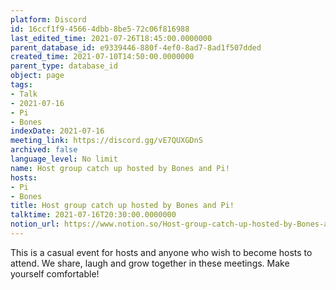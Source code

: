 ```yaml
---
platform: Discord
id: 16ccf1f9-4566-4dbb-8be5-72c06f816988
last_edited_time: 2021-07-26T18:45:00.0000000
parent_database_id: e9339446-880f-4ef0-8ad7-8ad1f507dded
created_time: 2021-07-10T14:50:00.0000000
parent_type: database_id
object: page
tags:
- Talk
- 2021-07-16
- Pi
- Bones
indexDate: 2021-07-16
meeting_link: https://discord.gg/vE7QUXGDnS
archived: false
language_level: No limit
name: Host group catch up hosted by Bones and Pi!
hosts:
- Pi
- Bones
title: Host group catch up hosted by Bones and Pi!
talktime: 2021-07-16T20:30:00.0000000
notion_url: https://www.notion.so/Host-group-catch-up-hosted-by-Bones-and-Pi-16ccf1f945664dbb8be572c06f816988
---
```


This is a casual event for hosts and anyone who wish to become hosts to attend.  We share, laugh and grow together in these meetings.  Make yourself comfortable!






